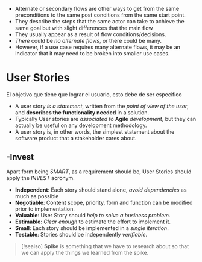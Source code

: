 - Alternate or secondary flows are other ways to get from the same preconditions to the same post conditions from the same start point.
- They describe the steps that the same actor can take to achieve the same goal but with slight differences that the main flow
- They usually appear as a result of flow conditions/decisions.
- *There* could be *no alternate flows*, or there could be many.
- However, if a use case requires many alternate flows, it may be an indicator that it may need to be broken into smaller use cases.
# User Stories
El objetivo que tiene que lograr el usuario, esto debe de ser especifico
- A user story  *is a statement*, written from the *point of view of the user*, and **describes the functionality needed** in a solution.
- Typically User stories are *associated to* **Agile** *development*, but they can actually be useful on any development methodology.
- A user story is, in other words, the simplest statement about the software product that a stakeholder cares about.
## -Invest
Apart form being *SMART*, as a requirement should be, User Stories should apply the *INVEST* acronym.
- **Independent**: Each story should stand alone, *avoid dependencies* as much as possible
- **Negotiable**: Content scope, priority, form and function can be modified prior to implementation.
- **Valuable**: User Story should *help to solve a business problem*.
- **Estimable**: *Clear enough* to estimate the effort to implement it.
- **Small**: Each story should be implemented in a *single iteration*.
- **Testable**: Stories should be independently *verifiable*.
>[!sealso]
>**Spike** is something that we have to research about so that we can apply the things we learned from the spike.

